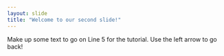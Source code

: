 ```yaml
---
layout: slide
title: "Welcome to our second slide!"
---
```

Make up some text to go on Line 5 for the tutorial.
Use the left arrow to go back!
